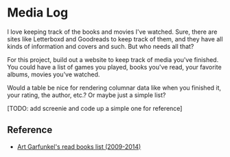 # Media Log

I love keeping track of the books and movies I've watched. Sure, there are sites like Letterboxd and Goodreads to keep track of them, and they have all kinds of information and covers and such. But who needs all that?

For this project, build out a website to keep track of media you've finished. You could have a list of games you played, books you've read, your favorite albums, movies you've watched.

Would a table be nice for rendering columnar data like when you finished it, your rating, the author, etc.? Or maybe just a simple list?

[TODO: add screenie and code up a simple one for reference]

## Reference

- [Art Garfunkel's read books list (2009-2014)](https://www.artgarfunkel.com/library/list9.html)
